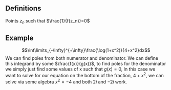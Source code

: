 ## Definitions

Points $z_n$ such that $\frac{1}{f(z_n)}=0$
## Example

$$\int\limits_{-\infty}^{+\infty}\frac{\log(1+x^2)}{4+x^2}dx$$
We can find poles from both numerator and denominator. We can define this integrand by some $\frac{f(x)}{g(x)}$, to find poles for the denominator we simply just find some values of x such that $g(x)=0$, 
In this case we want to solve for our equation on the bottom of the fraction, $4+x^2$, we can solve via some algebra $x^2=-4$ and both $2i$ and $-2i$ work.